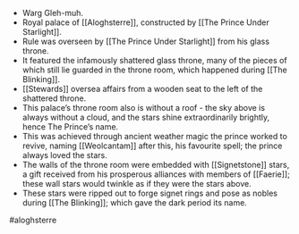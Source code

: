* Warg Gleh-muh.
* Royal palace of [[Aloghsterre]], constructed by [[The Prince Under Starlight]].
* Rule was overseen by [[The Prince Under Starlight]] from his glass throne.
* It featured the infamously shattered glass throne, many of the pieces of which still lie guarded in the throne room, which happened during [[The Blinking]].
* [[Stewards]] oversea affairs from a wooden seat to the left of the shattered throne.
* This palace’s throne room also is without a roof - the sky above is always without a cloud, and the stars shine extraordinarily brightly, hence The Prince’s name.
* This was achieved through ancient weather magic the prince worked to revive, naming [[Weolcantam]] after this, his favourite spell; the prince always loved the stars.
* The walls of the throne room were embedded with [[Signetstone]] stars, a gift received from his prosperous alliances with members of [[Faerie]]; these wall stars would twinkle as if they were the stars above.
* These stars were ripped out to forge signet rings and pose as nobles during [[The Blinking]]; which gave the dark period its name.

 #aloghsterre